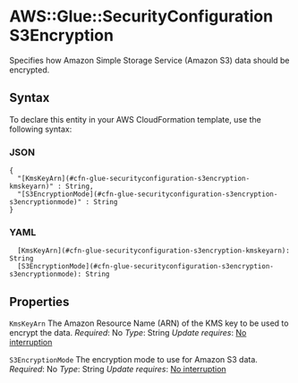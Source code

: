 # AWS::Glue::SecurityConfiguration S3Encryption<a name="aws-properties-glue-securityconfiguration-s3encryption"></a>

Specifies how Amazon Simple Storage Service \(Amazon S3\) data should be encrypted\.

## Syntax<a name="aws-properties-glue-securityconfiguration-s3encryption-syntax"></a>

To declare this entity in your AWS CloudFormation template, use the following syntax:

### JSON<a name="aws-properties-glue-securityconfiguration-s3encryption-syntax.json"></a>

```
{
  "[KmsKeyArn](#cfn-glue-securityconfiguration-s3encryption-kmskeyarn)" : String,
  "[S3EncryptionMode](#cfn-glue-securityconfiguration-s3encryption-s3encryptionmode)" : String
}
```

### YAML<a name="aws-properties-glue-securityconfiguration-s3encryption-syntax.yaml"></a>

```
  [KmsKeyArn](#cfn-glue-securityconfiguration-s3encryption-kmskeyarn): String
  [S3EncryptionMode](#cfn-glue-securityconfiguration-s3encryption-s3encryptionmode): String
```

## Properties<a name="aws-properties-glue-securityconfiguration-s3encryption-properties"></a>

`KmsKeyArn`  <a name="cfn-glue-securityconfiguration-s3encryption-kmskeyarn"></a>
The Amazon Resource Name \(ARN\) of the KMS key to be used to encrypt the data\.
*Required*: No
*Type*: String
*Update requires*: [No interruption](https://docs.aws.amazon.com/AWSCloudFormation/latest/UserGuide/using-cfn-updating-stacks-update-behaviors.html#update-no-interrupt)

`S3EncryptionMode`  <a name="cfn-glue-securityconfiguration-s3encryption-s3encryptionmode"></a>
The encryption mode to use for Amazon S3 data\.
*Required*: No
*Type*: String
*Update requires*: [No interruption](https://docs.aws.amazon.com/AWSCloudFormation/latest/UserGuide/using-cfn-updating-stacks-update-behaviors.html#update-no-interrupt)
